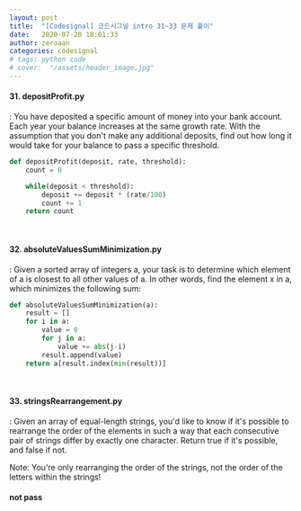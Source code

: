 ```yaml
---
layout: post
title:  "[Codesignal] 코드시그널 intro 31~33 문제 풀이"
date:   2020-07-20 18:01:33
author: zeroaan
categories: codesignal
# tags: python code
# cover:  "/assets/header_image.jpg"
---
```


#### 31. depositProfit.py
: You have deposited a specific amount of money into your bank account. Each year your balance increases at the same growth rate. With the assumption that you don't make any additional deposits, find out how long it would take for your balance to pass a specific threshold.

```python
def depositProfit(deposit, rate, threshold):
    count = 0

    while(deposit < threshold):
        deposit += deposit * (rate/100)
        count += 1
    return count
```

<br>

#### 32. absoluteValuesSumMinimization.py
:  Given a sorted array of integers a, your task is to determine which element of a is closest to all other values of a. In other words, find the element x in a, which minimizes the following sum:

```python
def absoluteValuesSumMinimization(a):
    result = []
    for i in a:
        value = 0
        for j in a:
            value += abs(j-i)
        result.append(value)
    return a[result.index(min(result))]
```

<br>

#### 33. stringsRearrangement.py
:  Given an array of equal-length strings, you'd like to know if it's possible to rearrange the order of the elements in such a way that each consecutive pair of strings differ by exactly one character. Return true if it's possible, and false if not.

Note: You're only rearranging the order of the strings, not the order of the letters within the strings!

#### not pass
```python

```